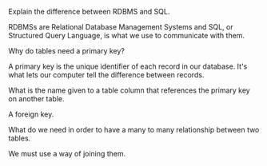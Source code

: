 Explain the difference between RDBMS and SQL.

RDBMSs are Relational Database Management Systems and SQL, or Structured Query Language, is what we use to communicate with them.

Why do tables need a primary key?

A primary key is the unique identifier of each record in our database. It's what lets our computer tell the difference between records.

What is the name given to a table column that references the primary key on another table.

A foreign key.

What do we need in order to have a many to many relationship between two tables.

We must use a way of joining them.